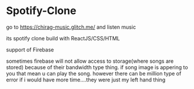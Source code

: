 # Spotify-Clone

go to https://chirag-music.glitch.me/
and listen music

its spotify clone
build with ReactJS/CSS/HTML

support of Firebase


sometimes firebase will not allow access to storage(where songs are stored) because of their bandwidth type thing.
if song image is appering to you that mean u can play the song.
however there can be million type of error
if i would have more time....they were just my left hand thing
